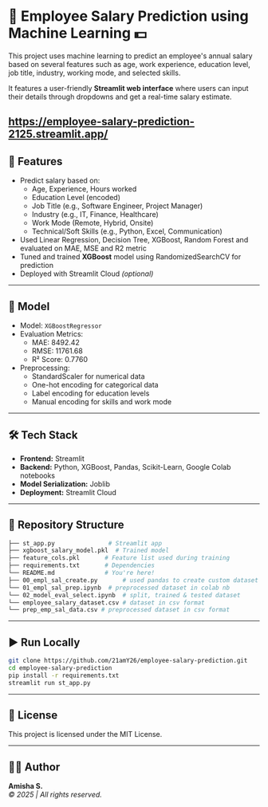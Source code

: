 # 💼 Employee Salary Prediction using Machine Learning 💵

This project uses machine learning to predict an employee's annual salary based on several features such as age, work experience, education level, job title, industry, working mode, and selected skills.

It features a user-friendly **Streamlit web interface** where users can input their details through dropdowns and get a real-time salary estimate.

https://employee-salary-prediction-2125.streamlit.app/
---

## 🚀 Features

- Predict salary based on:
  - Age, Experience, Hours worked
  - Education Level (encoded)
  - Job Title (e.g., Software Engineer, Project Manager)
  - Industry (e.g., IT, Finance, Healthcare)
  - Work Mode (Remote, Hybrid, Onsite)
  - Technical/Soft Skills (e.g., Python, Excel, Communication)
- Used Linear Regression, Decision Tree, XGBoost, Random Forest and evaluated on MAE, MSE and R2 metric
- Tuned and trained **XGBoost** model using RandomizedSearchCV for prediction
- Deployed with Streamlit Cloud *(optional)*

---

## 🧠 Model

- Model: `XGBoostRegressor`
- Evaluation Metrics:
  - MAE: 8492.42
  - RMSE: 11761.68
  - R² Score: 0.7760
- Preprocessing:
  - StandardScaler for numerical data
  - One-hot encoding for categorical data
  - Label encoding for education levels
  - Manual encoding for skills and work mode

---

## 🛠 Tech Stack

- **Frontend:** Streamlit
- **Backend:** Python, XGBoost, Pandas, Scikit-Learn, Google Colab notebooks
- **Model Serialization:** Joblib
- **Deployment:** Streamlit Cloud 

---

## 📁 Repository Structure

```bash
├── st_app.py               # Streamlit app
├── xgboost_salary_model.pkl  # Trained model
├── feature_cols.pkl       # Feature list used during training
├── requirements.txt       # Dependencies
└── README.md              # You're here!
├── 00_empl_sal_create.py       # used pandas to create custom dataset
└── 01_empl_sal_prep.ipynb  # preprocessed dataset in colab nb
└── 02_model_eval_select.ipynb  # split, trained & tested dataset
└── employee_salary_dataset.csv # dataset in csv format
└── prep_emp_sal_data.csv # preprocessed dataset in csv format
```

---

## ▶️ Run Locally

```bash
git clone https://github.com/21amY26/employee-salary-prediction.git
cd employee-salary-prediction
pip install -r requirements.txt
streamlit run st_app.py
```

---

## 📄 License

This project is licensed under the MIT License.

---

## 👩‍💻 Author

**Amisha S.**  
*© 2025 | All rights reserved.*

